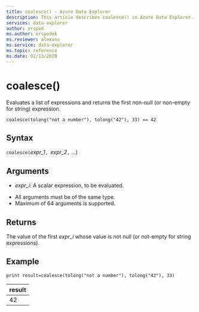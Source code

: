 ```yaml
---
title: coalesce() - Azure Data Explorer
description: This article describes coalesce() in Azure Data Explorer.
services: data-explorer
author: orspod
ms.author: orspodek
ms.reviewer: alexans
ms.service: data-explorer
ms.topic: reference
ms.date: 02/13/2020
---
```

# coalesce()

Evaluates a list of expressions and returns the first non-null (or non-empty for string) expression.

```apl
coalesce(tolong("not a number"), tolong("42"), 33) == 42
```

## Syntax

`coalesce(`*expr_1*`, `*expr_2*`,` ...)

## Arguments

* *expr_i*: A scalar expression, to be evaluated.
- All arguments must be of the same type.
- Maximum of 64 arguments is supported.


## Returns

The value of the first *expr_i* whose value is not null (or not-empty for string expressions).

## Example

<!-- csl: https://help.apl.windows.net/Samples  -->
```apl
print result=coalesce(tolong("not a number"), tolong("42"), 33)
```

|result|
|---|
|42|
